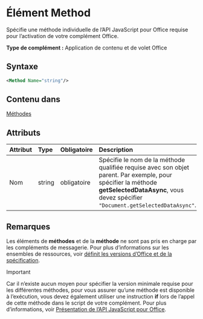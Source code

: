 # <a name="method-element"></a>Élément Method

Spécifie une méthode individuelle de l’API JavaScript pour Office requise pour l’activation de votre complément Office.

**Type de complément :** Application de contenu et de volet Office

## <a name="syntax"></a>Syntaxe

```XML
<Method Name="string"/>
```

## <a name="contained-in"></a>Contenu dans

[Méthodes](methods.md)

## <a name="attributes"></a>Attributs

|**Attribut**|**Type**|**Obligatoire**|**Description**|
|:-----|:-----|:-----|:-----|
|Nom|string|obligatoire|Spécifie le nom de la méthode qualifiée requise avec son objet parent. Par exemple, pour spécifier la méthode **getSelectedDataAsync**, vous devez spécifier `"Document.getSelectedDataAsync"`.|

## <a name="remarks"></a>Remarques

Les éléments de **méthodes** et de la **méthode** ne sont pas pris en charge par les compléments de messagerie. Pour plus d’informations sur les ensembles de ressources, voir [définit les versions d’Office et de la spécification](https://docs.microsoft.com/office/dev/add-ins/develop/office-versions-and-requirement-sets).

> [!IMPORTANT] 
> Car il n’existe aucun moyen pour spécifier la version minimale requise pour les différentes méthodes, pour vous assurer qu’une méthode est disponible à l’exécution, vous devez également utiliser une instruction **if** lors de l’appel de cette méthode dans le script de votre complément. Pour plus d’informations, voir [Présentation de l’API JavaScript pour Office](https://docs.microsoft.com/office/dev/add-ins/develop/understanding-the-javascript-api-for-office).

